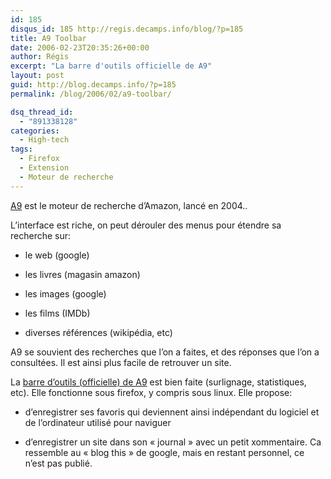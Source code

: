 ```yaml
---
id: 185
disqus_id: 185 http://regis.decamps.info/blog/?p=185
title: A9 Toolbar
date: 2006-02-23T20:35:26+00:00
author: Régis
excerpt: "La barre d'outils officielle de A9"
layout: post
guid: http://blog.decamps.info/?p=185
permalink: /blog/2006/02/a9-toolbar/

dsq_thread_id:
  - "891338128"
categories:
  - High-tech
tags:
  - Firefox
  - Extension
  - Moteur de recherche
---
```

[A9](http://a9.com) est le moteur de recherche d’Amazon, lancé en 2004..

L’interface est riche, on peut dérouler des menus pour étendre sa recherche sur:

* le web (google)
  
* les livres (magasin amazon)
  
* les images (google)
  
* les films (IMDb)
  
* diverses références (wikipédia, etc) 

A9 se souvient des recherches que l’on a faites, et des réponses que l’on a consultées. Il est ainsi plus facile de retrouver un site.

La [barre d’outils (officielle) de A9](http://toolbar.a9.com/) est bien faite (surlignage, statistiques, etc). Elle fonctionne sous firefox, y compris sous linux. Elle propose:

* d’enregistrer ses favoris qui deviennent ainsi indépendant du logiciel et de l’ordinateur utilisé pour naviguer
  
* d’enregistrer un site dans son « journal » avec un petit xommentaire. Ca ressemble au « blog this » de google, mais en restant personnel, ce n’est pas publié.
